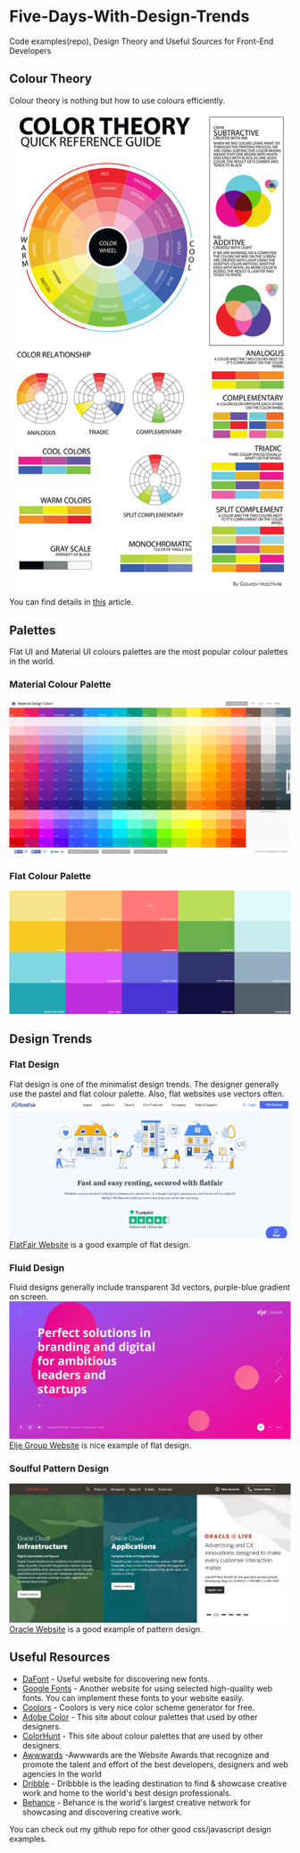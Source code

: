 # Five-Days-With-Design-Trends
Code examples(repo), Design Theory and Useful Sources for Front-End Developers

## Colour Theory ##
Colour theory is nothing but how to use colours efficiently.
![alt text](https://raw.githubusercontent.com/fatay/Five-Days-With-Design-Trends/main/Day5%20-%20Design%20Trends%20%26%20Palettes/gaurav%20machivle.jpg)
You can find details in [this](https://medium.com/gravitdesigner/an-easy-approach-to-color-theory-and-graphic-design-8b9287c95e42) article.

## Palettes ##
Flat UI and Material UI colours palettes are the most popular colour palettes in the world.
### Material Colour Palette ###
![alt text](https://raw.githubusercontent.com/fatay/Five-Days-With-Design-Trends/main/Day5%20-%20Design%20Trends%20%26%20Palettes/MaterialUI.png)
### Flat Colour Palette ###
![alt text](https://github.com/fatay/Five-Days-With-Design-Trends/blob/main/Day5%20-%20Design%20Trends%20%26%20Palettes/FlatUI.jpg)

## Design Trends ##
### Flat Design ###
Flat design is one of the minimalist design trends. The designer generally use the pastel and flat colour palette. Also, flat websites use vectors often. 
![alt text](https://raw.githubusercontent.com/fatay/Five-Days-With-Design-Trends/main/Day5%20-%20Design%20Trends%20%26%20Palettes/FlatFair.png)
[FlatFair Website](https://flatfair.co.uk/) is a good example of flat design.

### Fluid Design ###
Fluid designs generally include transparent 3d vectors, purple-blue gradient on screen.
![alt text](https://raw.githubusercontent.com/fatay/Five-Days-With-Design-Trends/main/Day5%20-%20Design%20Trends%20%26%20Palettes/Elje%20Group.png)
[Elje Group Website](https://elje-group.com/) is nice example of flat design.

### Soulful Pattern Design ###
![alt text](https://raw.githubusercontent.com/fatay/Five-Days-With-Design-Trends/main/Day5%20-%20Design%20Trends%20%26%20Palettes/ORACLE.png)
[Oracle Website](https://oracle.com) is a good example of pattern design.

## Useful Resources ##
* [DaFont](https://www.dafont.com/) - Useful website for discovering new fonts.
* [Google Fonts](https://fonts.google.com/) - Another website for using selected high-quality web fonts. You can implement these fonts to your website easily.
* [Coolors](https://coolors.co/) - Coolors is very nice color scheme generator for free.
* [Adobe Color](https://color.adobe.com/) - This site about colour palettes that used by other designers.
* [ColorHunt]() - This site about colour palettes that are used by other designers.
* [Awwwards](https://www.awwwards.com/) -Awwwards are the Website Awards that recognize and promote the talent and effort of the best developers, designers and web agencies in the world
* [Dribble](https://dribbble.com/) - Dribbble is the leading destination to find & showcase creative work and home to the world's best design professionals.
* [Behance](https://www.behance.net/) - Behance is the world's largest creative network for showcasing and discovering creative work.

You can check out my github repo for other good css/javascript design examples.
